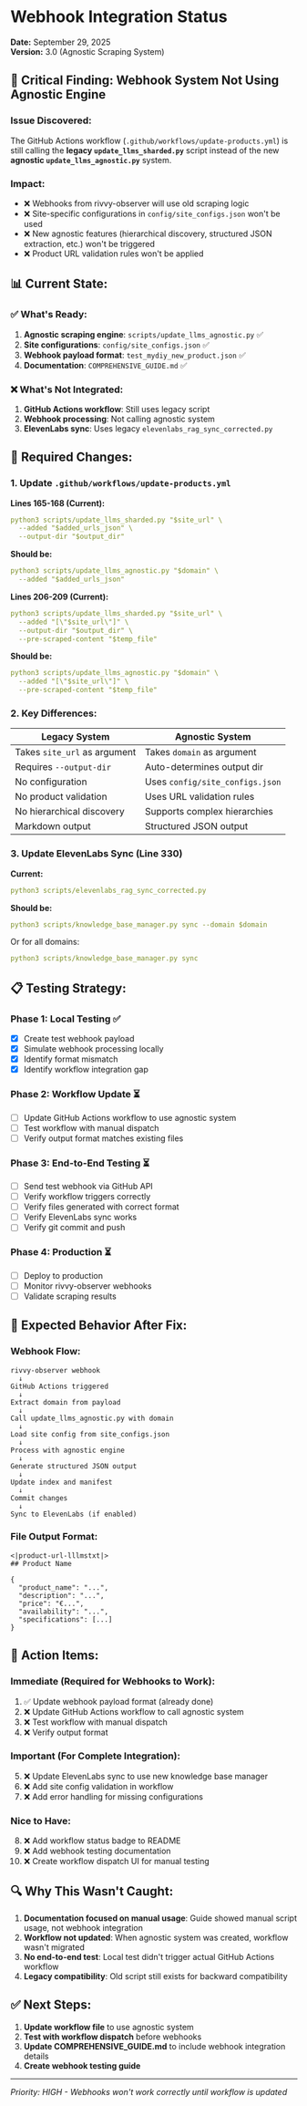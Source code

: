 # Webhook Integration Status

**Date:** September 29, 2025  
**Version:** 3.0 (Agnostic Scraping System)

## 🚨 **Critical Finding: Webhook System Not Using Agnostic Engine**

### **Issue Discovered:**
The GitHub Actions workflow (`.github/workflows/update-products.yml`) is still calling the **legacy `update_llms_sharded.py`** script instead of the new **agnostic `update_llms_agnostic.py`** system.

### **Impact:**
- ❌ Webhooks from rivvy-observer will use old scraping logic
- ❌ Site-specific configurations in `config/site_configs.json` won't be used
- ❌ New agnostic features (hierarchical discovery, structured JSON extraction, etc.) won't be triggered
- ❌ Product URL validation rules won't be applied

## 📊 **Current State:**

### ✅ **What's Ready:**
1. **Agnostic scraping engine**: `scripts/update_llms_agnostic.py` ✅
2. **Site configurations**: `config/site_configs.json` ✅
3. **Webhook payload format**: `test_mydiy_new_product.json` ✅
4. **Documentation**: `COMPREHENSIVE_GUIDE.md` ✅

### ❌ **What's Not Integrated:**
1. **GitHub Actions workflow**: Still uses legacy script
2. **Webhook processing**: Not calling agnostic system
3. **ElevenLabs sync**: Uses legacy `elevenlabs_rag_sync_corrected.py`

## 🔧 **Required Changes:**

### **1. Update `.github/workflows/update-products.yml`**

**Lines 165-168 (Current):**
```yaml
python3 scripts/update_llms_sharded.py "$site_url" \
  --added "$added_urls_json" \
  --output-dir "$output_dir"
```

**Should be:**
```yaml
python3 scripts/update_llms_agnostic.py "$domain" \
  --added "$added_urls_json"
```

**Lines 206-209 (Current):**
```yaml
python3 scripts/update_llms_sharded.py "$site_url" \
  --added "[\"$site_url\"]" \
  --output-dir "$output_dir" \
  --pre-scraped-content "$temp_file"
```

**Should be:**
```yaml
python3 scripts/update_llms_agnostic.py "$domain" \
  --added "[\"$site_url\"]" \
  --pre-scraped-content "$temp_file"
```

### **2. Key Differences:**

| Legacy System | Agnostic System |
|--------------|-----------------|
| Takes `site_url` as argument | Takes `domain` as argument |
| Requires `--output-dir` | Auto-determines output dir |
| No configuration | Uses `config/site_configs.json` |
| No product validation | Uses URL validation rules |
| No hierarchical discovery | Supports complex hierarchies |
| Markdown output | Structured JSON output |

### **3. Update ElevenLabs Sync (Line 330)**

**Current:**
```yaml
python3 scripts/elevenlabs_rag_sync_corrected.py
```

**Should be:**
```yaml
python3 scripts/knowledge_base_manager.py sync --domain $domain
```

Or for all domains:
```yaml
python3 scripts/knowledge_base_manager.py sync
```

## 📋 **Testing Strategy:**

### **Phase 1: Local Testing** ✅
- [x] Create test webhook payload
- [x] Simulate webhook processing locally
- [x] Identify format mismatch
- [x] Identify workflow integration gap

### **Phase 2: Workflow Update** ⏳
- [ ] Update GitHub Actions workflow to use agnostic system
- [ ] Test workflow with manual dispatch
- [ ] Verify output format matches existing files

### **Phase 3: End-to-End Testing** ⏳
- [ ] Send test webhook via GitHub API
- [ ] Verify workflow triggers correctly
- [ ] Verify files generated with correct format
- [ ] Verify ElevenLabs sync works
- [ ] Verify git commit and push

### **Phase 4: Production** ⏳
- [ ] Deploy to production
- [ ] Monitor rivvy-observer webhooks
- [ ] Validate scraping results

## 🎯 **Expected Behavior After Fix:**

### **Webhook Flow:**
```
rivvy-observer webhook
  ↓
GitHub Actions triggered
  ↓
Extract domain from payload
  ↓
Call update_llms_agnostic.py with domain
  ↓
Load site config from site_configs.json
  ↓
Process with agnostic engine
  ↓
Generate structured JSON output
  ↓
Update index and manifest
  ↓
Commit changes
  ↓
Sync to ElevenLabs (if enabled)
```

### **File Output Format:**
```
<|product-url-lllmstxt|>
## Product Name

{
  "product_name": "...",
  "description": "...",
  "price": "€...",
  "availability": "...",
  "specifications": [...]
}
```

## 📝 **Action Items:**

### **Immediate (Required for Webhooks to Work):**
1. ✅ Update webhook payload format (already done)
2. ❌ Update GitHub Actions workflow to call agnostic system
3. ❌ Test workflow with manual dispatch
4. ❌ Verify output format

### **Important (For Complete Integration):**
5. ❌ Update ElevenLabs sync to use new knowledge base manager
6. ❌ Add site config validation in workflow
7. ❌ Add error handling for missing configurations

### **Nice to Have:**
8. ❌ Add workflow status badge to README
9. ❌ Add webhook testing documentation
10. ❌ Create workflow dispatch UI for manual testing

## 🔍 **Why This Wasn't Caught:**

1. **Documentation focused on manual usage**: Guide showed manual script usage, not webhook integration
2. **Workflow not updated**: When agnostic system was created, workflow wasn't migrated
3. **No end-to-end test**: Local test didn't trigger actual GitHub Actions workflow
4. **Legacy compatibility**: Old script still exists for backward compatibility

## ✅ **Next Steps:**

1. **Update workflow file** to use agnostic system
2. **Test with workflow dispatch** before webhooks
3. **Update COMPREHENSIVE_GUIDE.md** to include webhook integration details
4. **Create webhook testing guide**

---

*Priority: HIGH - Webhooks won't work correctly until workflow is updated*
